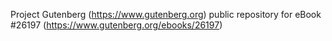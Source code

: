 Project Gutenberg (https://www.gutenberg.org) public repository for eBook #26197 (https://www.gutenberg.org/ebooks/26197)

